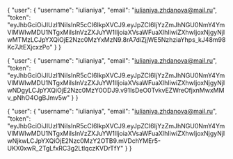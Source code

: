 {
    "user": {
        "username": "iulianiya",
        "email": "iulianiya.zhdanova@mail.ru",
        "token": "eyJhbGciOiJIUzI1NiIsInR5cCI6IkpXVCJ9.eyJpZCI6IjYzZmJhNGU0NmY4YmVlMWIwMDU1NTgxMiIsInVzZXJuYW1lIjoiaXVsaWFuaXlhIiwiZXhwIjoxNjgyNjIwMTMzLCJpYXQiOjE2Nzc0MzYxMzN9.8rA7diZjjWE5NzhziaYhps_kJ48m98Kc7JtEXjcxzPo"
    }
}

{
    "user": {
        "username": "iulianiya",
        "email": "iulianiya.zhdanova@mail.ru",
        "token": "eyJhbGciOiJIUzI1NiIsInR5cCI6IkpXVCJ9.eyJpZCI6IjYzZmJhNGU0NmY4YmVlMWIwMDU1NTgxMiIsInVzZXJuYW1lIjoiaXVsaWFuaXlhIiwiZXhwIjoxNjgyNjIwNDgyLCJpYXQiOjE2Nzc0MzY0ODJ9.v91IsDeO0TvkvEZWreOfjxnMwxMMv_pNhO4OgBJmv5w"
    }
}

{
    "user": {
        "username": "iulianiya",
        "email": "iulianiya.zhdanova@mail.ru",
        "token": "eyJhbGciOiJIUzI1NiIsInR5cCI6IkpXVCJ9.eyJpZCI6IjYzZmJhNGU0NmY4YmVlMWIwMDU1NTgxMiIsInVzZXJuYW1lIjoiaXVsaWFuaXlhIiwiZXhwIjoxNjgyNjIwNjkwLCJpYXQiOjE2Nzc0MzY2OTB9.mVDchYMEr5-UKX0xwR_2TgLfxRC3g2LtlqczKVDrTfY"
    }
}


